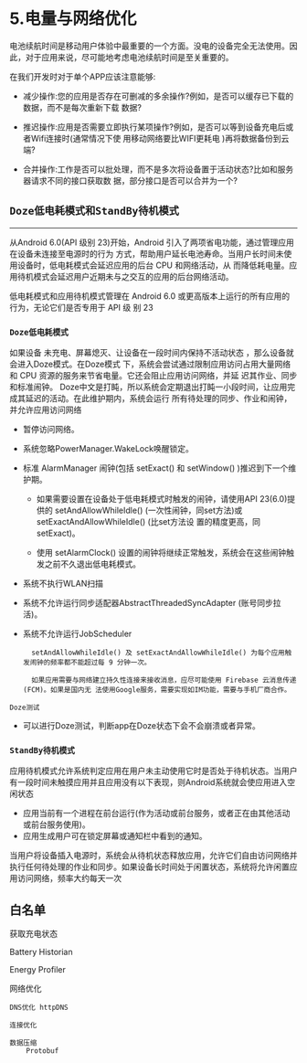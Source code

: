 # 5.电量与网络优化
电池续航时间是移动用户体验中最重要的一个方面。没电的设备完全无法使用。因此，对于应用来说，尽可能地考虑电池续航时间是至关重要的。

在我们开发时对于单个APP应该注意能够:

- 减少操作:您的应用是否存在可删减的多余操作?例如，是否可以缓存已下载的数据，而不是每次重新下载 数据? 

- 推迟操作:应用是否需要立即执行某项操作?例如，是否可以等到设备充电后或者Wifi连接时(通常情况下使 用移动网络要比WIFI更耗电 )再将数据备份到云端? 

- 合并操作:工作是否可以批处理，而不是多次将设备置于活动状态?比如和服务器请求不同的接口获取数 据，部分接口是否可以合并为一个?

## `Doze低电耗模式和StandBy待机模式`
---
从Android 6.0(API 级别 23)开始，Android 引入了两项省电功能，通过管理应用在设备未连接至电源时的行为 方式，帮助用户延长电池寿命。当用户长时间未使用设备时，低电耗模式会延迟应用的后台 CPU 和网络活动，从 而降低耗电量。应用待机模式会延迟用户近期未与之交互的应用的后台网络活动。

低电耗模式和应用待机模式管理在 Android 6.0 或更高版本上运行的所有应用的行为，无论它们是否专用于 API 级 别 23

### `Doze低电耗模式`
如果设备 未充电、屏幕熄灭、让设备在一段时间内保持不活动状态 ，那么设备就会进入Doze模式。在Doze模式 下，系统会尝试通过限制应用访问占用大量网络和 CPU 资源的服务来节省电量。它还会阻止应用访问网络，并延 迟其作业、同步和标准闹钟。
Doze中文是打盹，所以系统会定期退出打盹一小段时间，让应用完成其延迟的活动。在此维护期内，系统会运行 所有待处理的同步、作业和闹钟，并允许应用访问网络

- 暂停访问网络。
- 系统忽略PowerManager.WakeLock唤醒锁定。
- 标准 AlarmManager 闹钟(包括 setExact() 和 setWindow() )推迟到下一个维护期。
    * 如果需要设置在设备处于低电耗模式时触发的闹钟，请使用API 23(6.0)提供的 setAndAllowWhileIdle() (一次性闹钟，同set方法)或 setExactAndAllowWhileIdle() (比set方法设
置的精度更高，同setExact)。
    
    * 使用 setAlarmClock() 设置的闹钟将继续正常触发，系统会在这些闹钟触发之前不久退出低电耗模式。
- 系统不执行WLAN扫描
- 系统不允许运行同步适配器AbstractThreadedSyncAdapter (账号同步拉活)。 
- 系统不允许运行JobScheduler

        setAndAllowWhileIdle() 及 setExactAndAllowWhileIdle() 为每个应用触发闹钟的频率都不能超过每 9 分钟一次。

        如果应用需要与网络建立持久性连接来接收消息，应尽可能使用 Firebase 云消息传递 (FCM)。如果是国内无 法使用Google服务，需要实现如IM功能，需要与手机厂商合作。

`Doze测试`
    
- 可以进行Doze测试，判断app在Doze状态下会不会崩溃或者异常。

### `StandBy待机模式`
应用待机模式允许系统判定应用在用户未主动使用它时是否处于待机状态。当用户有一段时间未触摸应用并且应用没有以下表现，则Android系统就会使应用进入空闲状态 
- 应用当前有一个进程在前台运行(作为活动或前台服务，或者正在由其他活动或前台服务使用)。
- 应用生成用户可在锁定屏幕或通知栏中看到的通知。

当用户将设备插入电源时，系统会从待机状态释放应用，允许它们自由访问网络并执行任何待处理的作业和同步。如果设备长时间处于闲置状态，系统将允许闲置应用访问网络，频率大约每天一次

## 白名单

获取充电状态

Battery Historian

Energy Profiler


网络优化
    
    DNS优化 httpDNS

    连接优化

    数据压缩
        Protobuf



